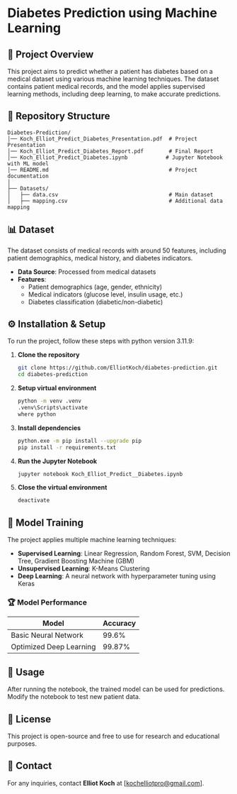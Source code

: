 # Diabetes Prediction using Machine Learning

## 📌 Project Overview
This project aims to predict whether a patient has diabetes based on a medical dataset using various machine learning techniques. The dataset contains patient medical records, and the model applies supervised learning methods, including deep learning, to make accurate predictions. 

## 📂 Repository Structure
```
Diabetes-Prediction/
│── Koch_Elliot_Predict_Diabetes_Presentation.pdf  # Project Presentation
│── Koch_Elliot_Predict_Diabetes_Report.pdf        # Final Report
│── Koch_Elliot_Predict_Diabetes.ipynb            # Jupyter Notebook with ML model
│── README.md                                      # Project documentation
│
├── Datasets/
│   ├── data.csv                                   # Main dataset
│   ├── mapping.csv                                # Additional data mapping
```

## 📊 Dataset
The dataset consists of medical records with around 50 features, including patient demographics, medical history, and diabetes indicators.

- **Data Source**: Processed from medical datasets
- **Features**:
  - Patient demographics (age, gender, ethnicity)
  - Medical indicators (glucose level, insulin usage, etc.)
  - Diabetes classification (diabetic/non-diabetic)

## ⚙️ Installation & Setup
To run the project, follow these steps with python version 3.11.9:

1. **Clone the repository**
   ```sh
   git clone https://github.com/ElliotKoch/diabetes-prediction.git
   cd diabetes-prediction
   ```
3. **Setup virtual environment**
   ```sh
   python -m venv .venv
   .venv\Scripts\activate
   where python
   ```
3. **Install dependencies**
   ```sh
   python.exe -m pip install --upgrade pip
   pip install -r requirements.txt
   ```
4. **Run the Jupyter Notebook**
   ```sh
   jupyter notebook Koch_Elliot_Predict__Diabetes.ipynb
   ```
4. **Close the virtual environment** 
   ```sh
   deactivate
   ```

## 🧠 Model Training
The project applies multiple machine learning techniques:
- **Supervised Learning**: Linear Regression, Random Forest, SVM, Decision Tree, Gradient Boosting Machine (GBM)
- **Unsupervised Learning**: K-Means Clustering
- **Deep Learning**: A neural network with hyperparameter tuning using Keras

### 🏆 Model Performance
| Model | Accuracy |
|--------|---------|
| Basic Neural Network | 99.6% |
| Optimized Deep Learning | 99.87% |

## 🚀 Usage
After running the notebook, the trained model can be used for predictions. Modify the notebook to test new patient data.

## 📜 License
This project is open-source and free to use for research and educational purposes.

## 📧 Contact
For any inquiries, contact **Elliot Koch** at [kochelliotpro@gmail.com].

